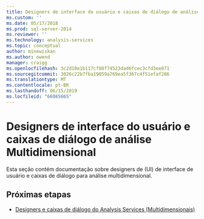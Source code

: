 ```yaml
---
title: Designers de interface do usuário e caixas de diálogo de análise Multidimensional | Microsoft Docs
ms.custom: ''
ms.date: 05/17/2018
ms.prod: sql-server-2014
ms.reviewer: ''
ms.technology: analysis-services
ms.topic: conceptual
author: minewiskan
ms.author: owend
manager: craigg
ms.openlocfilehash: 3c2d10e1b117cf88f74523dad6fcec3cfd3ee871
ms.sourcegitcommit: 3026c22b7fba19059a769ea5f367c4f51efaf286
ms.translationtype: MT
ms.contentlocale: pt-BR
ms.lasthandoff: 06/15/2019
ms.locfileid: "66065665"
---
```

# <a name="ui-designers-and-dialogs-for-multidimensional-analysis"></a>Designers de interface do usuário e caixas de diálogo de análise Multidimensional

Esta seção contém documentação sobre designers de (UI) de interface de usuário e caixas de diálogo para análise multidimensional.

## <a name="next-steps"></a>Próximas etapas

- [Designers e caixas de diálogo do Analysis Services (Multidimensionais)](../analysis-services-designers-and-dialog-boxes-multidimensional-data.md)

